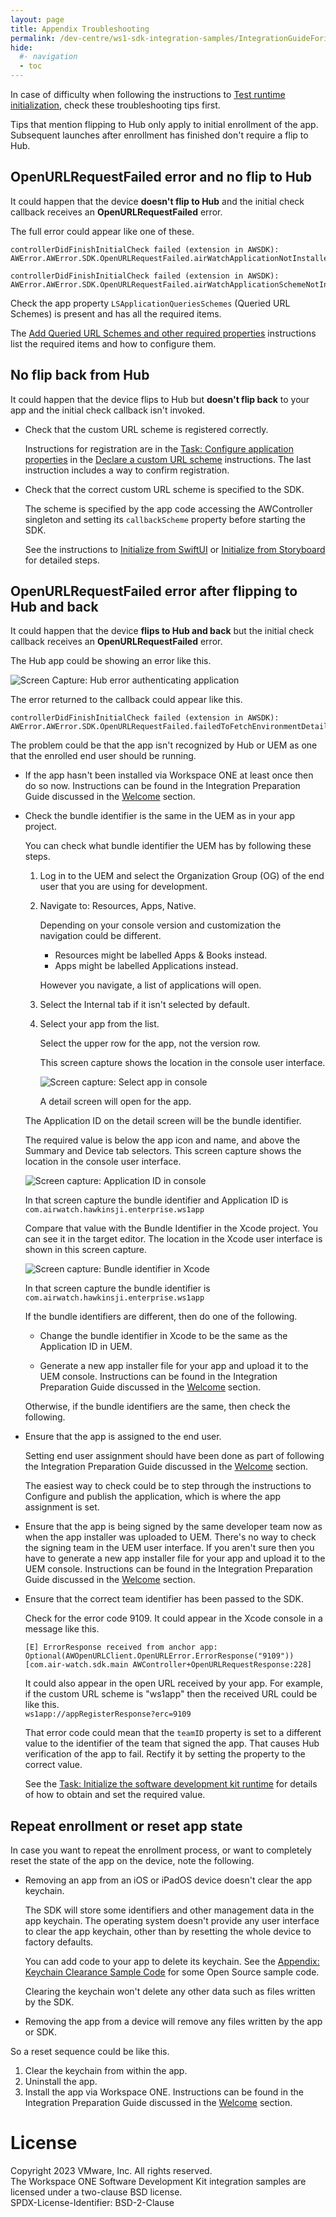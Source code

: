 ```yaml
---
layout: page
title: Appendix Troubleshooting
permalink: /dev-centre/ws1-sdk-integration-samples/IntegrationGuideForiOS/Guides/23BaseIntegration/
hide:
  #- navigation
  - toc
---
```


In case of difficulty when following the instructions to
[Test runtime initialization](../04Task_Initialize-the-software-development-kit-runtime/10Test-runtime-Initialization/readme.md),
check these troubleshooting tips first.

Tips that mention flipping to Hub only apply to initial enrollment of the app.
Subsequent launches after enrollment has finished don't require a flip to Hub.

## OpenURLRequestFailed error and no flip to Hub
It could happen that the device **doesn't flip to Hub** and the initial check
callback receives an **OpenURLRequestFailed** error.

The full error could appear like one of these.

    controllerDidFinishInitialCheck failed (extension in AWSDK):
    AWError.AWError.SDK.OpenURLRequestFailed.airWatchApplicationNotInstalled.

    controllerDidFinishInitialCheck failed (extension in AWSDK):
    AWError.AWError.SDK.OpenURLRequestFailed.airWatchApplicationSchemeNotInAllowedLists.

Check the app property `LSApplicationQueriesSchemes` (Queried URL Schemes) is
present and has all the required items.

The [Add Queried URL Schemes and other required properties](../02Task_Configure-application-properties/02Add-Queried-URL-Schemes-and-other-required-properties/readme.md)
instructions list the required items and how to configure them.

## No flip back from Hub
It could happen that the device flips to Hub but **doesn't flip back** to your
app and the initial check callback isn't invoked.

-   Check that the custom URL scheme is registered correctly.

    Instructions for registration are in
    the [Task: Configure application properties](../02Task_Configure-application-properties/readme.md)
    in the [Declare a custom URL scheme](../02Task_Configure-application-properties/01Declare-a-custom-URL-scheme/readme.md)
    instructions. The last instruction includes a way to confirm
    registration.

-   Check that the correct custom URL scheme is specified to the SDK.

    The scheme is specified by the app code accessing the AWController singleton
    and setting its `callbackScheme` property before starting the SDK.

    See the instructions 
    to [Initialize from SwiftUI](../04Task_Initialize-the-software-development-kit-runtime/01Initialize-from-SwiftUI/readme.md)
    or [Initialize from Storyboard](../04Task_Initialize-the-software-development-kit-runtime/02Initialize-from-Storyboard/readme.md)
    for detailed steps.

## OpenURLRequestFailed error after flipping to Hub and back
It could happen that the device **flips to Hub and back** but the initial check
callback receives an **OpenURLRequestFailed** error.
    
The Hub app could be showing an error like this.

![**Screen Capture:** Hub error authenticating application](Screen_HubErrorAuthenticatingApplication.png)

The error returned to the callback could appear like this.

    controllerDidFinishInitialCheck failed (extension in AWSDK):
    AWError.AWError.SDK.OpenURLRequestFailed.failedToFetchEnvironmentDetailsFromAnchor.

The problem could be that the app isn't recognized by Hub or UEM as one that
the enrolled end user should be running.

-   If the app hasn't been installed via Workspace ONE at least once then do
    so now. Instructions can be found in the Integration Preparation Guide
    discussed in the [Welcome](../01Welcome/readme.md) section.

-   Check the bundle identifier is the same in the UEM as in your app project.

    You can check what bundle identifier the UEM has by following these steps.

    1.  Log in to the UEM and select the Organization Group (OG) of the end user
        that you are using for development.

    2.  Navigate to: Resources, Apps, Native.

        Depending on your console version and customization the navigation could be
        different.
        
        -   Resources might be labelled Apps & Books instead.
        -   Apps might be labelled Applications instead.

        However you navigate, a list of applications will open.

    3.  Select the Internal tab if it isn't selected by default.

    4.  Select your app from the list.

        Select the upper row for the app, not the version row.

        This screen capture shows the location in the console user interface.

        ![**Screen capture:** Select app in console](Screen_UEM-Select-App.png)

        A detail screen will open for the app.

    <p class="always-page-break" />

    The Application ID on the detail screen will be the bundle identifier.

    The required value is below the app icon and name, and above the Summary and
    Device tab selectors. This screen capture shows the location in the console
    user interface.

    ![**Screen capture:** Application ID in console](Screen_UEM-ApplicationID.png)

    In that screen capture the bundle identifier and Application ID is
    `com.airwatch.hawkinsji.enterprise.ws1app`

    Compare that value with the Bundle Identifier in the Xcode project. You can
    see it in the target editor. The location in the Xcode user interface is
    shown in this screen capture.

    ![**Screen capture:** Bundle identifier in Xcode](Screen_XcodeBundleIdentifier.png)

    In that screen capture the bundle identifier is
    `com.airwatch.hawkinsji.enterprise.ws1app`

    <p class="always-page-break" />

    If the bundle identifiers are different, then do one of the following.

    -   Change the bundle identifier in Xcode to be the same as the Application
        ID in UEM.
    
    -   Generate a new app installer file for your app and upload it to the UEM
        console. Instructions can be found in the Integration Preparation Guide
        discussed in the [Welcome](../01Welcome/readme.md) section.

    Otherwise, if the bundle identifiers are the same, then check the following.

-   Ensure that the app is assigned to the end user.

    Setting end user assignment should have been done as part of following the
    Integration Preparation Guide discussed in the
    [Welcome](../01Welcome/readme.md) section.

    The easiest way to check could be to step through the instructions to
    Configure and publish the application, which is where the app assignment is
    set.

-   Ensure that the app is being signed by the same developer team now as when
    the app installer was uploaded to UEM. There's no way to check the signing
    team in the UEM user interface. If you aren't sure then you have to generate
    a new app installer file for your app and upload it to the UEM console.
    Instructions can be found in the Integration Preparation Guide discussed in
    the [Welcome](../01Welcome/readme.md) section.

-   Ensure that the correct team identifier has been passed to the SDK.

    Check for the error code 9109. It could appear in the Xcode console in a
    message like this.

        [E] ErrorResponse received from anchor app:
        Optional(AWOpenURLClient.OpenURLError.ErrorResponse("9109"))
        [com.air-watch.sdk.main AWController+OpenURLRequestResponse:228]

    It could also appear in the open URL received by your app. For example, if
    the custom URL scheme is "ws1app" then the received URL could be like this.  
    `ws1app://appRegisterResponse?erc=9109`

    That error code could mean that the `teamID` property is set to a different
    value to the identifier of the team that signed the app. That causes Hub
    verification of the app to fail. Rectify it by setting the property to the
    correct value.

    See
    the [Task: Initialize the software development kit runtime](../04Task_Initialize-the-software-development-kit-runtime/readme.md)
    for details of how to obtain and set the required value.

## Repeat enrollment or reset app state
In case you want to repeat the enrollment process, or want to completely reset
the state of the app on the device, note the following.

-   Removing an app from an iOS or iPadOS device doesn't clear the app keychain.

    The SDK will store some identifiers and other management data in the app
    keychain. The operating system doesn't provide any user interface to clear
    the app keychain, other than by resetting the whole device to factory
    defaults.

    You can add code to your app to delete its keychain. See
    the [Appendix: Keychain Clearance Sample Code](../23Appendix_Keychain-Clearance-Sample-Code/readme.md)
    for some Open Source sample code.

    Clearing the keychain won't delete any other data such as files written by
    the SDK.

-   Removing the app from a device will remove any files written by the app or
    SDK.

So a reset sequence could be like this.

1.  Clear the keychain from within the app.
2.  Uninstall the app.
3.  Install the app via Workspace ONE. Instructions can be found in the
    Integration Preparation Guide discussed in the
    [Welcome](../01Welcome/readme.md) section.

# License
Copyright 2023 VMware, Inc. All rights reserved.  
The Workspace ONE Software Development Kit integration samples are licensed
under a two-clause BSD license.  
SPDX-License-Identifier: BSD-2-Clause